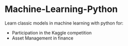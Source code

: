 # Machine-Learning-Python
Learn classic models in machine learning with python for:
* Participation in the Kaggle competition
* Asset Management in finance
